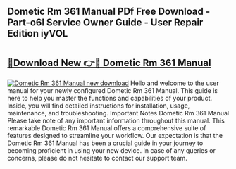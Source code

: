 ## Dometic Rm 361 Manual PDf Free Download - Part-o6l Service Owner Guide - User Repair Edition iyVOL

# <h2><a href="http://bc63070.oget.top/?id=Dometic+Rm+361+Manual">🔗Download New 👉🔴 Dometic Rm 361 Manual</a></h2>

[![Dometic Rm 361 Manual new download](https://i.imgur.com/5g1atiW.png)](http://bc63070.oget.top/?id=Dometic+Rm+361+Manual)
Hello and welcome to the user manual for your newly configured Dometic Rm 361 Manual. This guide is here to help you master the functions and capabilities of your product. Inside, you will find detailed instructions for installation, usage, maintenance, and troubleshooting. Important Notes Dometic Rm 361 Manual Please take note of any important information throughout this manual. This remarkable Dometic Rm 361 Manual offers a comprehensive suite of features designed to streamline your workflow. Our expectation is that the Dometic Rm 361 Manual has been a crucial guide in your journey to becoming proficient in using your new device. In case of any queries or concerns, please do not hesitate to contact our support team.
